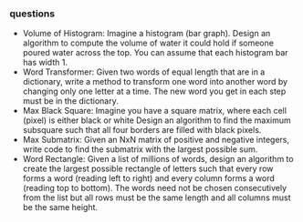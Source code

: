 ### questions
* Volume of Histogram: Imagine a histogram (bar graph). Design an algorithm to compute the
  volume of water it could hold if someone poured water across the top. You can assume that each
  histogram bar has width 1.
* Word Transformer: Given two words of equal length that are in a dictionary, write a method to
  transform one word into another word by changing only one letter at a time. The new word you get
  in each step must be in the dictionary.
* Max Black Square: Imagine you have a square matrix, where each cell (pixel) is either black or white
  Design an algorithm to find the maximum subsquare such that all four borders are filled with black
  pixels.
* Max Submatrix: Given an NxN matrix of positive and negative integers, write code to find the
  submatrix with the largest possible sum.
* Word Rectangle: Given a list of millions of words, design an algorithm to create the largest possible
  rectangle of letters such that every row forms a word (reading left to right) and every column forms
  a word (reading top to bottom). The words need not be chosen consecutively from the list but all
  rows must be the same length and all columns must be the same height.